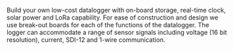 Build your own low-cost datalogger with on-board storage, real-time clock, solar power and LoRa capability. 
For ease of construction and design we use break-out boards for each of the functions of the datalogger.
The logger can accommodate a range of sensor signals including voltage (16 bit resolution), current, SDI-12 and 1-wire communication. 
